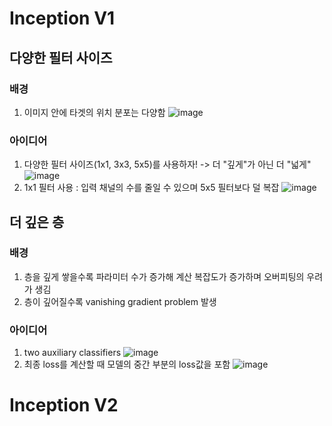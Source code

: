 # Inception V1
## 다양한 필터 사이즈
### 배경
1. 이미지 안에 타겟의 위치 분포는 다양함
![image](https://user-images.githubusercontent.com/74392995/125406583-f1e7f200-e3f3-11eb-8e83-4dda1b99d47c.png)
### 아이디어
1. 다양한 필터 사이즈(1x1, 3x3, 5x5)를 사용하자! -> 더 "깊게"가 아닌 더 "넓게"
![image](https://user-images.githubusercontent.com/74392995/125408465-e4cc0280-e3f5-11eb-9975-593b0a94bf00.png)
2. 1x1 필터 사용 : 입력 채널의 수를 줄일 수 있으며 5x5 필터보다 덜 복잡
![image](https://user-images.githubusercontent.com/74392995/125408812-40968b80-e3f6-11eb-80be-d34bdde74492.png)
## 더 깊은 층
### 배경
1. 층을 깊게 쌓을수록 파라미터 수가 증가해 계산 복잡도가 증가하며 오버피팅의 우려가 생김
2. 층이 깊어질수록 vanishing gradient problem 발생
### 아이디어
1. two auxiliary classifiers
![image](https://user-images.githubusercontent.com/74392995/125410471-df6fb780-e3f7-11eb-8cb3-9bb8196803ad.png)
2. 최종 loss를 계산할 때 모델의 중간 부분의 loss값을 포함
![image](https://user-images.githubusercontent.com/74392995/125410586-ff06e000-e3f7-11eb-846a-df67b0894225.png)
# Inception V2

